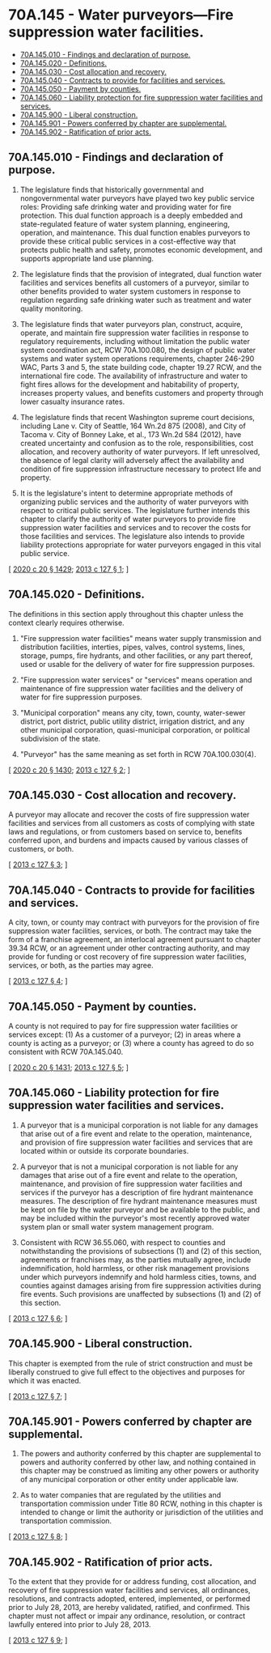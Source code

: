 # 70A.145 - Water purveyors—Fire suppression water facilities.
* [70A.145.010 - Findings and declaration of purpose.](#70a145010---findings-and-declaration-of-purpose)
* [70A.145.020 - Definitions.](#70a145020---definitions)
* [70A.145.030 - Cost allocation and recovery.](#70a145030---cost-allocation-and-recovery)
* [70A.145.040 - Contracts to provide for facilities and services.](#70a145040---contracts-to-provide-for-facilities-and-services)
* [70A.145.050 - Payment by counties.](#70a145050---payment-by-counties)
* [70A.145.060 - Liability protection for fire suppression water facilities and services.](#70a145060---liability-protection-for-fire-suppression-water-facilities-and-services)
* [70A.145.900 - Liberal construction.](#70a145900---liberal-construction)
* [70A.145.901 - Powers conferred by chapter are supplemental.](#70a145901---powers-conferred-by-chapter-are-supplemental)
* [70A.145.902 - Ratification of prior acts.](#70a145902---ratification-of-prior-acts)
## 70A.145.010 - Findings and declaration of purpose.
1. The legislature finds that historically governmental and nongovernmental water purveyors have played two key public service roles: Providing safe drinking water and providing water for fire protection. This dual function approach is a deeply embedded and state-regulated feature of water system planning, engineering, operation, and maintenance. This dual function enables purveyors to provide these critical public services in a cost-effective way that protects public health and safety, promotes economic development, and supports appropriate land use planning.

2. The legislature finds that the provision of integrated, dual function water facilities and services benefits all customers of a purveyor, similar to other benefits provided to water system customers in response to regulation regarding safe drinking water such as treatment and water quality monitoring.

3. The legislature finds that water purveyors plan, construct, acquire, operate, and maintain fire suppression water facilities in response to regulatory requirements, including without limitation the public water system coordination act, RCW 70A.100.080, the design of public water systems and water system operations requirements, chapter 246-290 WAC, Parts 3 and 5, the state building code, chapter 19.27 RCW, and the international fire code. The availability of infrastructure and water to fight fires allows for the development and habitability of property, increases property values, and benefits customers and property through lower casualty insurance rates.

4. The legislature finds that recent Washington supreme court decisions, including Lane v. City of Seattle, 164 Wn.2d 875 (2008), and City of Tacoma v. City of Bonney Lake, et al., 173 Wn.2d 584 (2012), have created uncertainty and confusion as to the role, responsibilities, cost allocation, and recovery authority of water purveyors. If left unresolved, the absence of legal clarity will adversely affect the availability and condition of fire suppression infrastructure necessary to protect life and property.

5. It is the legislature's intent to determine appropriate methods of organizing public services and the authority of water purveyors with respect to critical public services. The legislature further intends this chapter to clarify the authority of water purveyors to provide fire suppression water facilities and services and to recover the costs for those facilities and services. The legislature also intends to provide liability protections appropriate for water purveyors engaged in this vital public service.

\[ [2020 c 20 § 1429](http://lawfilesext.leg.wa.gov/biennium/2019-20/Pdf/Bills/Session%20Laws/House/2246-S.SL.pdf?cite=2020%20c%2020%20§%201429); [2013 c 127 § 1](http://lawfilesext.leg.wa.gov/biennium/2013-14/Pdf/Bills/Session%20Laws/House/1512-S.SL.pdf?cite=2013%20c%20127%20§%201); \]

## 70A.145.020 - Definitions.
The definitions in this section apply throughout this chapter unless the context clearly requires otherwise.

1. "Fire suppression water facilities" means water supply transmission and distribution facilities, interties, pipes, valves, control systems, lines, storage, pumps, fire hydrants, and other facilities, or any part thereof, used or usable for the delivery of water for fire suppression purposes.

2. "Fire suppression water services" or "services" means operation and maintenance of fire suppression water facilities and the delivery of water for fire suppression purposes.

3. "Municipal corporation" means any city, town, county, water-sewer district, port district, public utility district, irrigation district, and any other municipal corporation, quasi-municipal corporation, or political subdivision of the state.

4. "Purveyor" has the same meaning as set forth in RCW 70A.100.030(4).

\[ [2020 c 20 § 1430](http://lawfilesext.leg.wa.gov/biennium/2019-20/Pdf/Bills/Session%20Laws/House/2246-S.SL.pdf?cite=2020%20c%2020%20§%201430); [2013 c 127 § 2](http://lawfilesext.leg.wa.gov/biennium/2013-14/Pdf/Bills/Session%20Laws/House/1512-S.SL.pdf?cite=2013%20c%20127%20§%202); \]

## 70A.145.030 - Cost allocation and recovery.
A purveyor may allocate and recover the costs of fire suppression water facilities and services from all customers as costs of complying with state laws and regulations, or from customers based on service to, benefits conferred upon, and burdens and impacts caused by various classes of customers, or both.

\[ [2013 c 127 § 3](http://lawfilesext.leg.wa.gov/biennium/2013-14/Pdf/Bills/Session%20Laws/House/1512-S.SL.pdf?cite=2013%20c%20127%20§%203); \]

## 70A.145.040 - Contracts to provide for facilities and services.
A city, town, or county may contract with purveyors for the provision of fire suppression water facilities, services, or both. The contract may take the form of a franchise agreement, an interlocal agreement pursuant to chapter 39.34 RCW, or an agreement under other contracting authority, and may provide for funding or cost recovery of fire suppression water facilities, services, or both, as the parties may agree.

\[ [2013 c 127 § 4](http://lawfilesext.leg.wa.gov/biennium/2013-14/Pdf/Bills/Session%20Laws/House/1512-S.SL.pdf?cite=2013%20c%20127%20§%204); \]

## 70A.145.050 - Payment by counties.
A county is not required to pay for fire suppression water facilities or services except: (1) As a customer of a purveyor; (2) in areas where a county is acting as a purveyor; or (3) where a county has agreed to do so consistent with RCW 70A.145.040.

\[ [2020 c 20 § 1431](http://lawfilesext.leg.wa.gov/biennium/2019-20/Pdf/Bills/Session%20Laws/House/2246-S.SL.pdf?cite=2020%20c%2020%20§%201431); [2013 c 127 § 5](http://lawfilesext.leg.wa.gov/biennium/2013-14/Pdf/Bills/Session%20Laws/House/1512-S.SL.pdf?cite=2013%20c%20127%20§%205); \]

## 70A.145.060 - Liability protection for fire suppression water facilities and services.
1. A purveyor that is a municipal corporation is not liable for any damages that arise out of a fire event and relate to the operation, maintenance, and provision of fire suppression water facilities and services that are located within or outside its corporate boundaries.

2. A purveyor that is not a municipal corporation is not liable for any damages that arise out of a fire event and relate to the operation, maintenance, and provision of fire suppression water facilities and services if the purveyor has a description of fire hydrant maintenance measures. The description of fire hydrant maintenance measures must be kept on file by the water purveyor and be available to the public, and may be included within the purveyor's most recently approved water system plan or small water system management program.

3. Consistent with RCW 36.55.060, with respect to counties and notwithstanding the provisions of subsections (1) and (2) of this section, agreements or franchises may, as the parties mutually agree, include indemnification, hold harmless, or other risk management provisions under which purveyors indemnify and hold harmless cities, towns, and counties against damages arising from fire suppression activities during fire events. Such provisions are unaffected by subsections (1) and (2) of this section.

\[ [2013 c 127 § 6](http://lawfilesext.leg.wa.gov/biennium/2013-14/Pdf/Bills/Session%20Laws/House/1512-S.SL.pdf?cite=2013%20c%20127%20§%206); \]

## 70A.145.900 - Liberal construction.
This chapter is exempted from the rule of strict construction and must be liberally construed to give full effect to the objectives and purposes for which it was enacted.

\[ [2013 c 127 § 7](http://lawfilesext.leg.wa.gov/biennium/2013-14/Pdf/Bills/Session%20Laws/House/1512-S.SL.pdf?cite=2013%20c%20127%20§%207); \]

## 70A.145.901 - Powers conferred by chapter are supplemental.
1. The powers and authority conferred by this chapter are supplemental to powers and authority conferred by other law, and nothing contained in this chapter may be construed as limiting any other powers or authority of any municipal corporation or other entity under applicable law.

2. As to water companies that are regulated by the utilities and transportation commission under Title 80 RCW, nothing in this chapter is intended to change or limit the authority or jurisdiction of the utilities and transportation commission.

\[ [2013 c 127 § 8](http://lawfilesext.leg.wa.gov/biennium/2013-14/Pdf/Bills/Session%20Laws/House/1512-S.SL.pdf?cite=2013%20c%20127%20§%208); \]

## 70A.145.902 - Ratification of prior acts.
To the extent that they provide for or address funding, cost allocation, and recovery of fire suppression water facilities and services, all ordinances, resolutions, and contracts adopted, entered, implemented, or performed prior to July 28, 2013, are hereby validated, ratified, and confirmed. This chapter must not affect or impair any ordinance, resolution, or contract lawfully entered into prior to July 28, 2013.

\[ [2013 c 127 § 9](http://lawfilesext.leg.wa.gov/biennium/2013-14/Pdf/Bills/Session%20Laws/House/1512-S.SL.pdf?cite=2013%20c%20127%20§%209); \]

